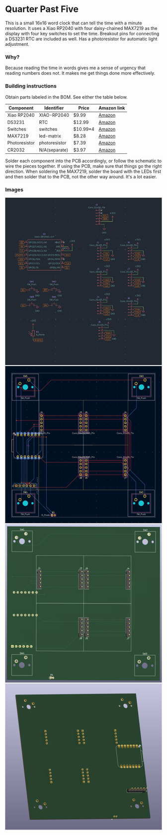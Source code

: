 # Quarter Past Five

This is a small 16x16 word clock that can tell the time with a minute resolution. It uses a Xiao RP2040 with four daisy-chained MAX7219 as the display with four key switches to set the time. Breakout pins for connecting a DS3231 RTC are included as well. Has a photoresistor for automatic light adjustment.

### Why?

Because reading the time in words gives me a sense of urgency that reading numbers does not. It makes me get things done more effectively. 

### Building instructions

Obtain parts labeled in the BOM. See either the table below. 

| Component     | Identifier     | Price    | Amazon link |
|---------------|----------------|----------|-------------|
| Xiao RP2040   | XIAO-RP2040    | $9.99    | [Amazon](https://www.amazon.com/Microcontroller-Dual-Core-MicroPython-CircuitPython-Interfaces/dp/B09NNVNW7M/)|
| DS3231        | RTC            | $12.99   | [Amazon](https://www.amazon.com/HiLetgo-AT24C32-Arduino-Without-Battery/dp/B00LX3V7F0/)|
| Switches      | switches       | $10.99*4 | [Amazon](https://www.amazon.com/Mciepny-Waterproof-Dustproof-Pre-Lubricated-Mechanical/dp/B0FF9MBBDR?th=1)|
| MAX7219       | led-matrix     | $8.28    | [Amazon](https://www.amazon.com/3PCS-MAX7219-Matrix-Display-Module/dp/B0FB99TY1Z/)|
| Photoresistor | photoresistor  | $7.39    | [Amazon](https://www.amazon.com/HiLetgo-Dependent-Photoresistor-Photoconductive-Resistance/dp/B00N1ZJUN4/)|
| CR2032        | N/A(separate)  | $3.97    | [Amazon](https://www.amazon.com/Amazon-Basics-CR2032-Compatible-Mercury-Free/dp/B0787K2XWZ/)|

Solder each component into the PCB accordingly, or follow the schematic to wire the pieces together. If using the PCB, make sure that things go the right direction. When soldering the MAX7219, solder the board with the LEDs first and then solder that to the PCB, not the other way around. It's a lot easier.

### Images

![sch](https://github.com/Omegon0/wordclock/blob/main/sch.jpg?raw=true)
![pcb](https://github.com/Omegon0/wordclock/blob/main/pcb.jpg?raw=true)
![r1](https://github.com/Omegon0/wordclock/blob/main/r1.jpg?raw=true)
![r2](https://github.com/Omegon0/wordclock/blob/main/r2.jpg?raw=true)
